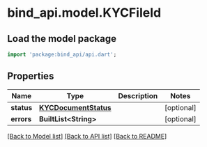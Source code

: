 # bind_api.model.KYCFileId

## Load the model package
```dart
import 'package:bind_api/api.dart';
```

## Properties
Name | Type | Description | Notes
------------ | ------------- | ------------- | -------------
**status** | [**KYCDocumentStatus**](KYCDocumentStatus.md) |  | [optional] 
**errors** | **BuiltList&lt;String&gt;** |  | [optional] 

[[Back to Model list]](../README.md#documentation-for-models) [[Back to API list]](../README.md#documentation-for-api-endpoints) [[Back to README]](../README.md)



